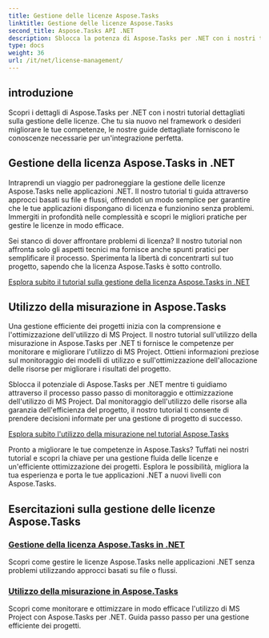 ```yaml
---
title: Gestione delle licenze Aspose.Tasks
linktitle: Gestione delle licenze Aspose.Tasks
second_title: Aspose.Tasks API .NET
description: Sblocca la potenza di Aspose.Tasks per .NET con i nostri tutorial completi. Gestisci le licenze e ottimizza l'utilizzo di MS Project per una gestione efficiente dei progetti.
type: docs
weight: 36
url: /it/net/license-management/
---
```


## introduzione

Scopri i dettagli di Aspose.Tasks per .NET con i nostri tutorial dettagliati sulla gestione delle licenze. Che tu sia nuovo nel framework o desideri migliorare le tue competenze, le nostre guide dettagliate forniscono le conoscenze necessarie per un'integrazione perfetta.

## Gestione della licenza Aspose.Tasks in .NET

Intraprendi un viaggio per padroneggiare la gestione delle licenze Aspose.Tasks nelle applicazioni .NET. Il nostro tutorial ti guida attraverso approcci basati su file e flussi, offrendoti un modo semplice per garantire che le tue applicazioni dispongano di licenza e funzionino senza problemi. Immergiti in profondità nelle complessità e scopri le migliori pratiche per gestire le licenze in modo efficace.

Sei stanco di dover affrontare problemi di licenza? Il nostro tutorial non affronta solo gli aspetti tecnici ma fornisce anche spunti pratici per semplificare il processo. Sperimenta la libertà di concentrarti sul tuo progetto, sapendo che la licenza Aspose.Tasks è sotto controllo.

[Esplora subito il tutorial sulla gestione della licenza Aspose.Tasks in .NET](./managing-license/)

## Utilizzo della misurazione in Aspose.Tasks

Una gestione efficiente dei progetti inizia con la comprensione e l'ottimizzazione dell'utilizzo di MS Project. Il nostro tutorial sull'utilizzo della misurazione in Aspose.Tasks per .NET ti fornisce le competenze per monitorare e migliorare l'utilizzo di MS Project. Ottieni informazioni preziose sul monitoraggio dei modelli di utilizzo e sull'ottimizzazione dell'allocazione delle risorse per migliorare i risultati del progetto.

Sblocca il potenziale di Aspose.Tasks per .NET mentre ti guidiamo attraverso il processo passo passo di monitoraggio e ottimizzazione dell'utilizzo di MS Project. Dal monitoraggio dell'utilizzo delle risorse alla garanzia dell'efficienza del progetto, il nostro tutorial ti consente di prendere decisioni informate per una gestione di progetto di successo.

[Esplora subito l'utilizzo della misurazione nel tutorial Aspose.Tasks](./metering-usage/)

Pronto a migliorare le tue competenze in Aspose.Tasks? Tuffati nei nostri tutorial e scopri la chiave per una gestione fluida delle licenze e un'efficiente ottimizzazione dei progetti. Esplora le possibilità, migliora la tua esperienza e porta le tue applicazioni .NET a nuovi livelli con Aspose.Tasks.

## Esercitazioni sulla gestione delle licenze Aspose.Tasks
### [Gestione della licenza Aspose.Tasks in .NET](./managing-license/)
Scopri come gestire le licenze Aspose.Tasks nelle applicazioni .NET senza problemi utilizzando approcci basati su file o flussi.
### [Utilizzo della misurazione in Aspose.Tasks](./metering-usage/)
Scopri come monitorare e ottimizzare in modo efficace l'utilizzo di MS Project con Aspose.Tasks per .NET. Guida passo passo per una gestione efficiente dei progetti.